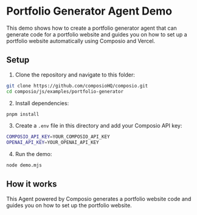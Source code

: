# Portfolio Generator Agent Demo

This demo shows how to create a portfolio generator agent that can generate code for a portfolio website and guides you on how to set up a portfolio website automatically using Composio and Vercel.

## Setup

1. Clone the repository and navigate to this folder:
```bash
git clone https://github.com/composioHQ/composio.git
cd composio/js/examples/portfolio-generator
```

2. Install dependencies:
```bash
pnpm install
```

3. Create a `.env` file in this directory and add your Composio API key:
```bash
COMPOSIO_API_KEY=YOUR_COMPOSIO_API_KEY
OPENAI_API_KEY=YOUR_OPENAI_API_KEY
```

4. Run the demo:
```bash
node demo.mjs
```


## How it works

This Agent powered by Composio generates a portfolio website code and guides you on how to set up the portfolio website.
